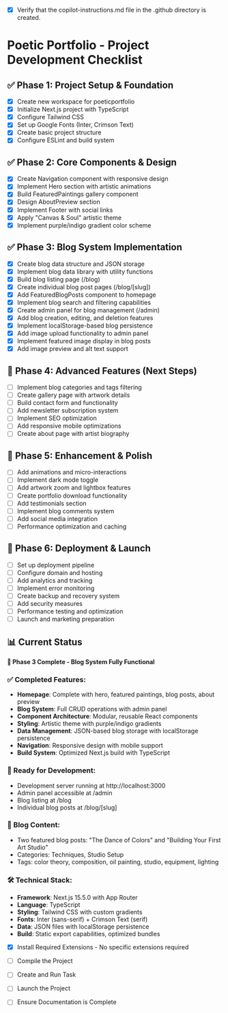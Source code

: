 <!-- Use this file to provide workspace-specific custom instructions to Copilot. For more details, visit https://code.visualstudio.com/docs/copilot/copilot-customization#_use-a-githubcopilotinstructionsmd-file -->
- [x] Verify that the copilot-instructions.md file in the .github directory is created.

# Poetic Portfolio - Project Development Checklist

## ✅ Phase 1: Project Setup & Foundation
- [x] Create new workspace for poeticportfolio
- [x] Initialize Next.js project with TypeScript
- [x] Configure Tailwind CSS
- [x] Set up Google Fonts (Inter, Crimson Text)
- [x] Create basic project structure
- [x] Configure ESLint and build system

## ✅ Phase 2: Core Components & Design
- [x] Create Navigation component with responsive design
- [x] Implement Hero section with artistic animations
- [x] Build FeaturedPaintings gallery component
- [x] Design AboutPreview section
- [x] Implement Footer with social links
- [x] Apply "Canvas & Soul" artistic theme
- [x] Implement purple/indigo gradient color scheme

## ✅ Phase 3: Blog System Implementation
- [x] Create blog data structure and JSON storage
- [x] Implement blog data library with utility functions
- [x] Build blog listing page (/blog)
- [x] Create individual blog post pages (/blog/[slug])
- [x] Add FeaturedBlogPosts component to homepage
- [x] Implement blog search and filtering capabilities
- [x] Create admin panel for blog management (/admin)
- [x] Add blog creation, editing, and deletion features
- [x] Implement localStorage-based blog persistence
- [x] Add image upload functionality to admin panel
- [x] Implement featured image display in blog posts
- [x] Add image preview and alt text support

## 🔄 Phase 4: Advanced Features (Next Steps)
- [ ] Implement blog categories and tags filtering
- [ ] Create gallery page with artwork details
- [ ] Build contact form and functionality
- [ ] Add newsletter subscription system
- [ ] Implement SEO optimization
- [ ] Add responsive mobile optimizations
- [ ] Create about page with artist biography

## 🔄 Phase 5: Enhancement & Polish
- [ ] Add animations and micro-interactions
- [ ] Implement dark mode toggle
- [ ] Add artwork zoom and lightbox features
- [ ] Create portfolio download functionality
- [ ] Add testimonials section
- [ ] Implement blog comments system
- [ ] Add social media integration
- [ ] Performance optimization and caching

## 🔄 Phase 6: Deployment & Launch
- [ ] Set up deployment pipeline
- [ ] Configure domain and hosting
- [ ] Add analytics and tracking
- [ ] Implement error monitoring
- [ ] Create backup and recovery system
- [ ] Add security measures
- [ ] Performance testing and optimization
- [ ] Launch and marketing preparation

## 📊 Current Status
**🎯 Phase 3 Complete - Blog System Fully Functional**

### ✅ Completed Features:
- **Homepage**: Complete with hero, featured paintings, blog posts, about preview
- **Blog System**: Full CRUD operations with admin panel
- **Component Architecture**: Modular, reusable React components
- **Styling**: Artistic theme with purple/indigo gradients
- **Data Management**: JSON-based blog storage with localStorage persistence
- **Navigation**: Responsive design with mobile support
- **Build System**: Optimized Next.js build with TypeScript

### 🚀 Ready for Development:
- Development server running at http://localhost:3000
- Admin panel accessible at /admin
- Blog listing at /blog
- Individual blog posts at /blog/[slug]

### 📝 Blog Content:
- Two featured blog posts: "The Dance of Colors" and "Building Your First Art Studio"
- Categories: Techniques, Studio Setup
- Tags: color theory, composition, oil painting, studio, equipment, lighting

### 🛠 Technical Stack:
- **Framework**: Next.js 15.5.0 with App Router
- **Language**: TypeScript
- **Styling**: Tailwind CSS with custom gradients
- **Fonts**: Inter (sans-serif) + Crimson Text (serif)
- **Data**: JSON files with localStorage persistence
- **Build**: Static export capabilities, optimized bundles

- [x] Install Required Extensions - No specific extensions required

- [ ] Compile the Project
	<!--
	Verify that all previous steps have been completed.
	Install any missing dependencies.
	Run diagnostics and resolve any issues.
	Check for markdown files in project folder for relevant instructions on how to do this.
	-->

- [ ] Create and Run Task
	<!--
	Verify that all previous steps have been completed.
	Check https://code.visualstudio.com/docs/debugtest/tasks to determine if the project needs a task. If so, use the create_and_run_task to create and launch a task based on package.json, README.md, and project structure.
	Skip this step otherwise.
	 -->

- [ ] Launch the Project
	<!--
	Verify that all previous steps has been completed.
	Prompt user for debug mode, launch only if confirmed.
	 -->

- [ ] Ensure Documentation is Complete
	<!--
	Verify that all previous steps have been completed.
	Verify that README.md and the copilot-instructions.md file in the .github directory exists and contains current project information.
	Clean up the copilot-instructions.md file in the .github directory by removing all HTML comments.
	 -->
